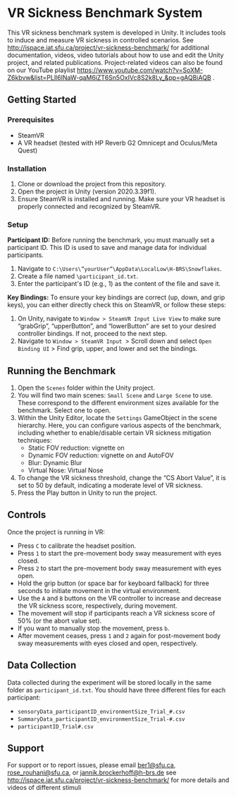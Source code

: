 
# VR Sickness Benchmark System

This VR sickness benchmark system is developed in Unity. It includes tools to induce and measure VR sickness in controlled scenarios. See http://ispace.iat.sfu.ca/project/vr-sickness-benchmark/ for additional documentation, videos, video tutorials about how to use and edit the Unity project, and related publications. Project-related videos can also be found on our YouTube playlist https://www.youtube.com/watch?v=SoXM-Z6kbvw&list=PLll6INaW-qaM6iZT6Sn5OxIVc8S2k8Ly_&pp=gAQBiAQB . 

## Getting Started

### Prerequisites

- SteamVR
- A VR headset (tested with HP Reverb G2 Omnicept and Oculus/Meta Quest)

### Installation

1. Clone or download the project from this repository.
2. Open the project in Unity (version 2020.3.39f1).
3. Ensure SteamVR is installed and running. Make sure your VR headset is properly connected and recognized by SteamVR.

### Setup

**Participant ID:** Before running the benchmark, you must manually set a participant ID. This ID is used to save and manage data for individual participants.

1. Navigate to `C:\Users\”yourUser”\AppData\LocalLow\H-BRS\Snowflakes`.
2. Create a file named `\participant_id.txt`.
3. Enter the participant's ID (e.g., 1) as the content of the file and save it.

**Key Bindings:** To ensure your key bindings are correct (up, down, and grip keys), you can either directly check this on SteamVR, or follow these steps:

1. On Unity, navigate to `Window > SteamVR Input Live View` to make sure “grabGrip”, “upperButton”, and “lowerButton” are set to your desired controller bindings. If not, proceed to the next step.
2. Navigate to `Window > SteamVR Input `> Scroll down and select `Open Binding UI` > Find grip, upper, and lower and set the bindings.

## Running the Benchmark

1. Open the `Scenes` folder within the Unity project.
2. You will find two main scenes: `Small Scene` and `Large Scene` to use. These correspond to the different environment sizes available for the benchmark. Select one to open.
3. Within the Unity Editor, locate the `Settings` GameObject in the scene hierarchy. Here, you can configure various aspects of the benchmark, including whether to enable/disable certain VR sickness mitigation techniques:
   - Static FOV reduction: vignette on
   - Dynamic FOV reduction: vignette on and AutoFOV
   - Blur: Dynamic Blur
   - Virtual Nose: Virtual Nose
4. To change the VR sickness threshold, change the “CS Abort Value”, it is set to 50 by default, indicating a moderate level of VR sickness.
5. Press the Play button in Unity to run the project.

## Controls

Once the project is running in VR:

- Press `C` to calibrate the headset position.
- Press `1` to start the pre-movement body sway measurement with eyes closed.
- Press `2` to start the pre-movement body sway measurement with eyes open.
- Hold the grip button (or space bar for keyboard fallback) for three seconds to initiate movement in the virtual environment.
- Use the `A` and `B` buttons on the VR controller to increase and decrease the VR sickness score, respectively, during movement.
- The movement will stop if participants reach a VR sickness score of 50% (or the abort value set).
- If you want to manually stop the movement, press `b`.
- After movement ceases, press `1` and `2` again for post-movement body sway measurements with eyes closed and open, respectively.

## Data Collection

Data collected during the experiment will be stored locally in the same folder as `participant_id.txt`. You should have three different files for each participant: 

- `sensoryData_participantID_environmentSize_Trial_#.csv`
- `SummaryData_participantID_environmentSize_Trial-#.csv`
- `participantID_Trial#.csv`

## Support

For support or to report issues, please email ber1@sfu.ca, rose_rouhani@sfu.ca, or jannik.brockerhoff@h-brs.de
see http://ispace.iat.sfu.ca/project/vr-sickness-benchmark/ for more details and videos of different stimuli
